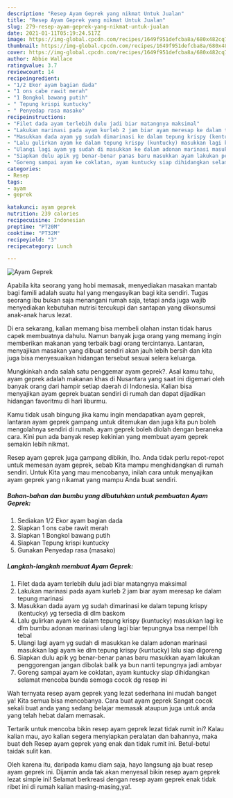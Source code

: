 ```yaml
---
description: "Resep Ayam Geprek yang nikmat Untuk Jualan"
title: "Resep Ayam Geprek yang nikmat Untuk Jualan"
slug: 279-resep-ayam-geprek-yang-nikmat-untuk-jualan
date: 2021-01-11T05:19:24.517Z
image: https://img-global.cpcdn.com/recipes/1649f951defcba8a/680x482cq70/ayam-geprek-foto-resep-utama.jpg
thumbnail: https://img-global.cpcdn.com/recipes/1649f951defcba8a/680x482cq70/ayam-geprek-foto-resep-utama.jpg
cover: https://img-global.cpcdn.com/recipes/1649f951defcba8a/680x482cq70/ayam-geprek-foto-resep-utama.jpg
author: Abbie Wallace
ratingvalue: 3.7
reviewcount: 14
recipeingredient:
- "1/2 Ekor ayam bagian dada"
- "1 ons cabe rawit merah"
- "1 Bongkol bawang putih"
- " Tepung krispi kuntucky"
- " Penyedap rasa masako"
recipeinstructions:
- "Filet dada ayam terlebih dulu jadi biar matangnya maksimal"
- "Lakukan marinasi pada ayam kurleb 2 jam biar ayam meresap ke dalam tepung marinasi"
- "Masukkan dada ayam yg sudah dimarinasi ke dalam tepung krispy (kentucky) yg tersedia di dlm baskom"
- "Lalu gulirkan ayam ke dalam tepung krispy (kuntucky) masukkan lagi ke dlm bumbu adonan marinasi ulang lagi biar tepungnya bsa nempel lbh tebal"
- "Ulangi lagi ayam yg sudah di masukkan ke dalam adonan marinasi masukkan lagi ayam ke dlm tepung krispy (kuntucky) lalu siap digoreng"
- "Siapkan dulu apik yg benar-benar panas baru masukkan ayam lakukan penggorengan jangan dibolak balik ya bun nanti tepungnya jadi ambyar"
- "Goreng sampai ayam ke coklatan, ayam kuntucky siap dihidangkan selamat mencoba bunda semoga cocok dg resep ini"
categories:
- Resep
tags:
- ayam
- geprek

katakunci: ayam geprek 
nutrition: 239 calories
recipecuisine: Indonesian
preptime: "PT20M"
cooktime: "PT32M"
recipeyield: "3"
recipecategory: Lunch

---
```



![Ayam Geprek](https://img-global.cpcdn.com/recipes/1649f951defcba8a/680x482cq70/ayam-geprek-foto-resep-utama.jpg)

Apabila kita seorang yang hobi memasak, menyediakan masakan mantab bagi famili adalah suatu hal yang mengasyikan bagi kita sendiri. Tugas seorang ibu bukan saja menangani rumah saja, tetapi anda juga wajib menyediakan kebutuhan nutrisi tercukupi dan santapan yang dikonsumsi anak-anak harus lezat.

Di era  sekarang, kalian memang bisa membeli olahan instan tidak harus capek membuatnya dahulu. Namun banyak juga orang yang memang ingin memberikan makanan yang terbaik bagi orang tercintanya. Lantaran, menyajikan masakan yang dibuat sendiri akan jauh lebih bersih dan kita juga bisa menyesuaikan hidangan tersebut sesuai selera keluarga. 



Mungkinkah anda salah satu penggemar ayam geprek?. Asal kamu tahu, ayam geprek adalah makanan khas di Nusantara yang saat ini digemari oleh banyak orang dari hampir setiap daerah di Indonesia. Kalian bisa menyajikan ayam geprek buatan sendiri di rumah dan dapat dijadikan hidangan favoritmu di hari liburmu.

Kamu tidak usah bingung jika kamu ingin mendapatkan ayam geprek, lantaran ayam geprek gampang untuk ditemukan dan juga kita pun boleh mengolahnya sendiri di rumah. ayam geprek boleh diolah dengan beraneka cara. Kini pun ada banyak resep kekinian yang membuat ayam geprek semakin lebih nikmat.

Resep ayam geprek juga gampang dibikin, lho. Anda tidak perlu repot-repot untuk memesan ayam geprek, sebab Kita mampu menghidangkan di rumah sendiri. Untuk Kita yang mau mencobanya, inilah cara untuk menyajikan ayam geprek yang nikamat yang mampu Anda buat sendiri.

<!--inarticleads1-->

##### Bahan-bahan dan bumbu yang dibutuhkan untuk pembuatan Ayam Geprek:

1. Sediakan 1/2 Ekor ayam bagian dada
1. Siapkan 1 ons cabe rawit merah
1. Siapkan 1 Bongkol bawang putih
1. Siapkan  Tepung krispi kuntucky
1. Gunakan  Penyedap rasa (masako)




<!--inarticleads2-->

##### Langkah-langkah membuat Ayam Geprek:

1. Filet dada ayam terlebih dulu jadi biar matangnya maksimal
1. Lakukan marinasi pada ayam kurleb 2 jam biar ayam meresap ke dalam tepung marinasi
1. Masukkan dada ayam yg sudah dimarinasi ke dalam tepung krispy (kentucky) yg tersedia di dlm baskom
1. Lalu gulirkan ayam ke dalam tepung krispy (kuntucky) masukkan lagi ke dlm bumbu adonan marinasi ulang lagi biar tepungnya bsa nempel lbh tebal
1. Ulangi lagi ayam yg sudah di masukkan ke dalam adonan marinasi masukkan lagi ayam ke dlm tepung krispy (kuntucky) lalu siap digoreng
1. Siapkan dulu apik yg benar-benar panas baru masukkan ayam lakukan penggorengan jangan dibolak balik ya bun nanti tepungnya jadi ambyar
1. Goreng sampai ayam ke coklatan, ayam kuntucky siap dihidangkan selamat mencoba bunda semoga cocok dg resep ini




Wah ternyata resep ayam geprek yang lezat sederhana ini mudah banget ya! Kita semua bisa mencobanya. Cara buat ayam geprek Sangat cocok sekali buat anda yang sedang belajar memasak ataupun juga untuk anda yang telah hebat dalam memasak.

Tertarik untuk mencoba bikin resep ayam geprek lezat tidak rumit ini? Kalau kalian mau, ayo kalian segera menyiapkan peralatan dan bahannya, maka buat deh Resep ayam geprek yang enak dan tidak rumit ini. Betul-betul taidak sulit kan. 

Oleh karena itu, daripada kamu diam saja, hayo langsung aja buat resep ayam geprek ini. Dijamin anda tak akan menyesal bikin resep ayam geprek lezat simple ini! Selamat berkreasi dengan resep ayam geprek enak tidak ribet ini di rumah kalian masing-masing,ya!.

